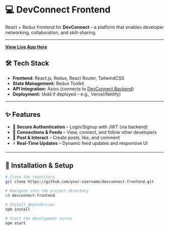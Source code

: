 # 💻 DevConnect Frontend

React + Redux frontend for **DevConnect** – a platform that enables developer networking, collaboration, and skill-sharing.

---

**[View Live App Here](http://54.205.222.250/login)**  

## 🛠 Tech Stack

- **Frontend:** React.js, Redux, React Router, TailwindCSS  
- **State Management:** Redux Toolkit  
- **API Integration:** Axios (connects to [DevConnect Backend](https://github.com/your-username/devconnect-backend))  
- **Deployment:** (Add if deployed – e.g., Vercel/Netlify)

---

## ✨ Features

- 🔑 **Secure Authentication** – Login/Signup with JWT (via backend)  
- 👥 **Connections & Feeds** – View, connect, and follow other developers  
- 📝 **Post & Interact** – Create posts, like, and comment  
- ⚡ **Real-Time Updates** – Dynamic feed updates and responsive UI

---

## 🚀 Installation & Setup

```bash
# Clone the repository
git clone https://github.com/your-username/devconnect-frontend.git

# Navigate into the project directory
cd devconnect-frontend

# Install dependencies
npm install

# Start the development server
npm start
